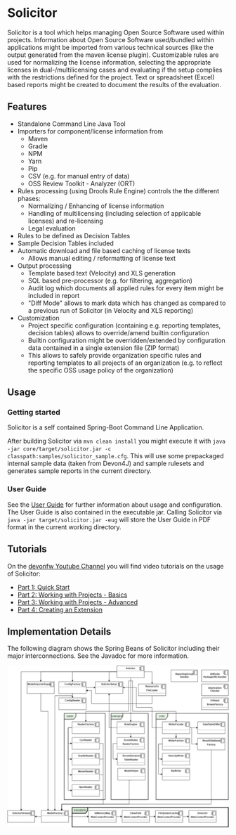 # Solicitor
Solicitor is a tool which helps managing Open Source Software used within projects. Information about Open Source Software used/bundled within applications
might be imported from various technical sources (like the output generated from the maven license plugin). Customizable rules are used for normalizing the
license information, selecting the appropriate licenses in dual-/multilicensing cases and evaluating if the setup complies with the restrictions defined
for the project. Text or spreadsheet (Excel) based reports might be created to document the results of the evaluation.

## Features

* Standalone Command Line Java Tool
* Importers for component/license information from
  * Maven
  * Gradle
  * NPM
  * Yarn
  * Pip
  * CSV (e.g. for manual entry of data)
  * OSS Review Toolkit - Analyzer (ORT)
* Rules processing (using Drools Rule Engine) controls the the different phases:
  * Normalizing / Enhancing of license information
  * Handling of multilicensing (including selection of applicable licenses) and re-licensing
  * Legal evaluation
* Rules to be defined as Decision Tables
* Sample Decision Tables included
* Automatic download and file based caching of license texts
  * Allows manual editing / reformatting of license text
* Output processing
  * Template based text (Velocity) and XLS generation
  * SQL based pre-processor (e.g. for filtering, aggregation)
  * Audit log which documents all applied rules for every item might be included in report
  * "Diff Mode" allows to mark data which has changed as compared to a previous run of Solicitor (in Velocity and XLS reporting)
* Customization
  * Project specific configuration (containing e.g. reporting templates, decision tables) allows to override/amend builtin configuration
  * Builtin configuration might be overridden/extended by configuration data contained in a single extension file (ZIP format)
  * This allows to safely provide organization specific rules and reporting templates to all projects of an organization (e.g. to reflect the specific OSS usage policy of the organization) 

## Usage

### Getting started
Solicitor is a self contained Spring-Boot Command Line Application.

After building Solicitor via `mvn clean install` you might execute it with `java -jar core/target/solicitor.jar -c classpath:samples/solicitor_sample.cfg`.
This will use some prepackaged internal sample data (taken from Devon4J) and sample rulesets and generates sample reports in the current directory. 

### User Guide
See the [User Guide](documentation/master-solicitor.asciidoc) for further information about usage and configuration. The User Guide is also contained in the executable jar. Calling Solicitor via `java -jar target/solicitor.jar -eug` will store the User Guide in PDF format in the current working directory.

## Tutorials
On the [devonfw Youtube Channel](https://www.youtube.com/channel/UCtb1p-24jus-QoXy49t9Xzg) you will find video tutorials on the usage of Solicitor:
* [Part 1: Quick Start](https://www.youtube.com/watch?v=cGZWR_KDdZo)
* [Part 2: Working with Projects - Basics](https://www.youtube.com/watch?v=jN7zaPrc3UM&)
* [Part 3: Working with Projects - Advanced](https://www.youtube.com/watch?v=BF7plNnPb44)
* [Part 4: Creating an Extension](https://www.youtube.com/watch?v=oswZ5l7mrO8)

## Implementation Details

The following diagram shows the Spring Beans of Solicitor including their major interconnections. See the Javadoc for more information.

![Solicitor Beans](https://github.com/devonfw/solicitor/raw/master/core/src/main/java/com/devonfw/tools/solicitor/doc-files/solicitor_beans.png "Solicitor Spring Beans - See the Solicitor Javadoc for more information")

